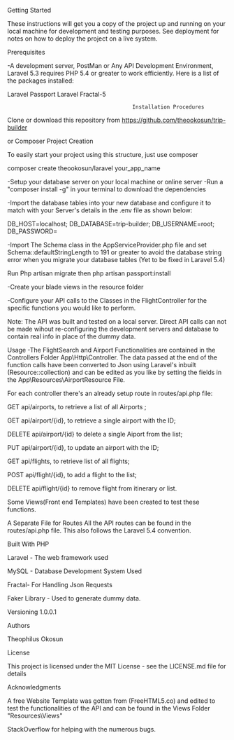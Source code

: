Getting Started

These instructions will get you a copy of the project up and running on your local machine for development and testing purposes. See deployment for notes on how to deploy the project on a live system.

Prerequisites

-A development server, PostMan or Any API Development Environment, Laravel 5.3 requires PHP 5.4 or greater to work efficiently.
Here is a list of the packages installed:

Laravel Passport
Laravel Fractal-5


                                            Installation Procedures
 Clone or download this repository from https://github.com/theookosun/trip-builder

 or 
Composer Project Creation

To easily start your project using this structure, just use composer

composer create theookosun/laravel your_app_name

-Setup your database server on your local machine or online server
-Run a "composer install -g" in your terminal to download the dependencies

-Import the database tables into your new database and configure it to match with your Server's details in the .env file  as shown below:

DB_HOST=localhost;
DB_DATABASE=trip-builder;
DB_USERNAME=root;
DB_PASSWORD=

-Import The Schema class in the AppServiceProvider.php file and set Schema::defaultStringLength to 191 or greater to avoid the database string error when you migrate your database tables (Yet to be fixed in Laravel 5.4)

Run Php artisan migrate 
then php artisan passport:install

-Create your blade views in the resource folder 

-Configure your API calls to the Classes in the FlightController for the specific functions you would like to perform.

Note: The API was built and tested on a local server. Direct API calls can not be made wihout re-configuring the development servers and database to contain real info in place of the dummy data.


Usage 
-The FlightSearch and Airport Functionalities are contained in the Controllers Folder  App\Http\Controller.
The data passed at the end of the function calls have been converted to Json using Laravel's inbuilt (Resource::collection) and can be edited as you like by setting the fields in the App\Resources\AirportResource File. 

For each controller there's an already setup route in routes/api.php file:

GET api/airports, to retrieve a list of all Airports ;

GET api/airport/{id}, to retrieve a single airport with the ID;

DELETE api/airport/{id} to delete a single Aiport from the list;

PUT api/airport/{id}, to update an airport with the ID;

GET api/flights, to retrieve list of all flights;

POST api/flight/{id}, to add a flight to the list;

DELETE api/flight/{id} to remove flight from itinerary or list.

Some Views(Front end Templates) have been created to test these functions.

A Separate File for Routes
All the API routes can be found in the routes/api.php file. This also follows the Laravel 5.4 convention.

Built With
PHP

Laravel - The web framework used

MySQL - Database Development System Used

Fractal- For Handling Json Requests

Faker Library - Used to generate dummy data.



Versioning
1.0.0.1

Authors

Theophilus Okosun

License

This project is licensed under the MIT License - see the LICENSE.md file for details

Acknowledgments

A free Website Template was gotten from (FreeHTML5.co) and edited to test the functionalities of the API and can be found in the Views Folder "Resources\Views"

StackOverflow for helping with the numerous bugs. 
